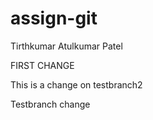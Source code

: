 # assign-git
Tirthkumar Atulkumar Patel


FIRST CHANGE


This is a change on testbranch2

Testbranch change

